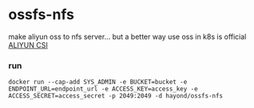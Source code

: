 # ossfs-nfs

make aliyun oss to nfs server... but a better way use oss in k8s is official [ALIYUN CSI](https://help.aliyun.com/document_detail/134761.html)

### run
```docker run --cap-add SYS_ADMIN -e BUCKET=bucket -e ENDPOINT_URL=endpoint_url -e ACCESS_KEY=access_key -e ACCESS_SECRET=access_secret -p 2049:2049 -d hayond/ossfs-nfs```

